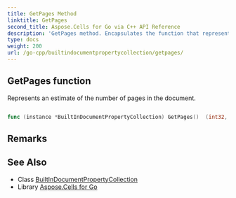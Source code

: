 ```yaml
---
title: GetPages Method 
linktitle: GetPages
second_title: Aspose.Cells for Go via C++ API Reference
description: 'GetPages method. Encapsulates the function that represents getpages in Go.'
type: docs
weight: 200
url: /go-cpp/builtindocumentpropertycollection/getpages/
---
```


## GetPages function

Represents an estimate of the number of pages in the document.

```go

func (instance *BuiltInDocumentPropertyCollection) GetPages()  (int32,  error) 

```

## Remarks


## See Also

* Class [BuiltInDocumentPropertyCollection](../)
* Library [Aspose.Cells for Go](../../)
